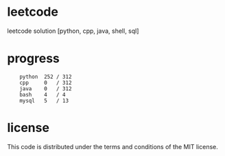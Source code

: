 # leetcode
leetcode solution [python, cpp, java, shell, sql]

# progress
```	
    python  252 / 312
    cpp     0   / 312
    java    0   / 312
    bash    4   / 4
    mysql   5   / 13
```

# license
This code is distributed under the terms and conditions of the MIT license.
